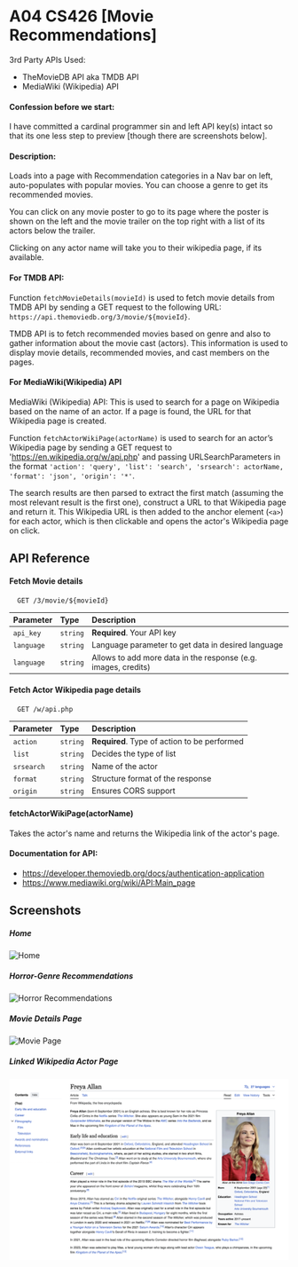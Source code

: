 
# A04 CS426 [Movie Recommendations]

3rd Party APIs Used: 
- TheMovieDB API aka TMDB API
- MediaWiki (Wikipedia) API

#### Confession before we start: 

I have committed a cardinal programmer sin and left API key(s) intact so that its one less step to preview [though there are screenshots below]. 

#### Description: 

Loads into a page with Recommendation categories in a Nav bar on left, auto-populates with popular movies. You can choose a genre to get its recommended movies. 

You can click on any movie poster to go to its page where the poster is shown on the left and the movie trailer on the top right with a list of its actors below the trailer. 

Clicking on any actor name will take you to their wikipedia page, if its available.




#### For TMDB API: 
Function `fetchMovieDetails(movieId)` is used to fetch movie details from TMDB API by sending a GET request to the following URL: `https://api.themoviedb.org/3/movie/${movieId}`.

TMDB API is to fetch recommended movies based on genre and also to gather information about the movie cast (actors). This information is used to display movie details, recommended movies, and cast members on the pages.

#### For MediaWiki(Wikipedia) API
MediaWiki (Wikipedia) API: This is used to search for a page on Wikipedia based on the name of an actor. If a page is found, the URL for that Wikipedia page is created.

Function `fetchActorWikiPage(actorName)` is used to search for an actor’s Wikipedia page by sending a GET request to 'https://en.wikipedia.org/w/api.php' and passing URLSearchParameters in the format `'action': 'query', 'list': 'search', 'srsearch': actorName, 'format': 'json', 'origin': '*'`.

The search results are then parsed to extract the first match (assuming the most relevant result is the first one), construct a URL to that Wikipedia page and return it. This Wikipedia URL is then added to the anchor element (`<a>`) for each actor, which is then clickable and opens the actor's Wikipedia page on click.


## API Reference

#### Fetch Movie details

```http
  GET /3/movie/${movieId}
```

| Parameter | Type     | Description                |
| :-------- | :------- | :------------------------- |
| `api_key` | `string` | **Required**. Your API key |
| `language` | `string` | Language parameter to get data in desired language |
| `language` | `string` | Allows to add more data in the response (e.g. images, credits) |

#### Fetch Actor Wikipedia page details

```http
  GET /w/api.php
```


| Parameter  | Type   | Description                               |
| :--------- | :----- | :---------------------------------------- |
| `action`     | `string` | **Required**. Type of action to be performed |
| `list`       | `string` | Decides the type of list                  |
| `srsearch`   | `string` | Name of the actor                         |
| `format`     | `string` | Structure format of the response           |
| `origin`     | `string` | Ensures CORS support                      |

#### fetchActorWikiPage(actorName)

Takes the actor's name and returns the Wikipedia link of the actor's page.

#### Documentation for API: 
 - https://developer.themoviedb.org/docs/authentication-application
 - https://www.mediawiki.org/wiki/API:Main_page
## Screenshots

##### Home
![Home](/Screenshots/Home.png "Home")
##### Horror-Genre Recommendations
![Horror Recommendations](/Screenshots/Horror_Recommendations.png "Horror Recommendations")
##### Movie Details Page
![Movie Page](/Screenshots/Movie_Page.png "Movie Page")
##### Linked Wikipedia Actor Page
![Linked Wikipedia](/Screenshots/Linked_Wikipedia.png "Linked_Wikipedia")

